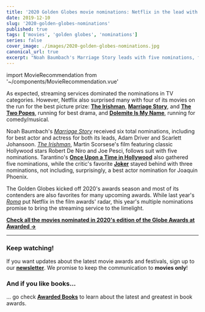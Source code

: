 ```yaml
---
title: '2020 Golden Globes movie nominations: Netflix in the lead with four nominations for best picture'
date: 2019-12-10
slug: '2020-golden-globes-nominations'
published: true
tags: ['movies', 'golden globes', 'nominations']
series: false
cover_image: ./images/2020-golden-globes-nominations.jpg
canonical_url: true
excerpt: "Noah Baumbach's Marriage Story leads with five nominations, followed by Scorsese's The Irishman, and Fernando Meirelles's The Two Popes. "
---
```



import MovieRecommendation from '~/components/MovieRecommendation.vue'

As expected, streaming services dominated the nominations in TV categories. However, Netflix also surprised many with four of its movies on the run for the best picture prize: **[The Irishman](https://awarded.to/movies/movie/3192/the-irishman)**, **[Marriage Story](https://awarded.to/movies/movie/2537/marriage-story)**, and **[The Two Popes](https://awarded.to/movies/movie/3193/the-two-popes)**, running for best drama, and **[Dolemite Is My Name](https://awarded.to/movies/movie/3194/dolemite-is-my-name)**, running for comedy/musical. 

Noah Baumbach's _[Marriage Story](https://awarded.to/movies/movie/2537/marriage-story)_ received six total nominations, including for best actor and actress for both its leads, Adam Driver and Scarlett Johansoon. _[The Irishman](https://awarded.to/movies/movie/3192/the-irishman)_, Martin Scorsese's film featuring classic Hollywood stars Robert De Niro and Joe Pesci, follows suit with five nominations. Tarantino's **[Once Upon a Time in Hollywood](https://awarded.to/movies/movie/1093/once-upon-a-time-in-hollywood)** also gathered five nominations, while the critic's favorite **[Joker](https://awarded.to/movies/movie/2536/joker)** stayed behind with three nominations, not including, surprisingly, a best actor nomination for Joaquin Phoenix.

The Golden Globes kicked off 2020's awards season and most of its contenders are also favorites for many upcoming awards. While last year's _[Roma](https://awarded.to/movies/movie/969/roma)_ put Netflix in the film awards' radar, this year's multiple nominations promise to bring the streaming service to the limelight.

**[Check all the movies nominated in 2020's edition of the Globe Awards at Awarded &rarr;](https://awarded.to/movies/award/Golden%20Globes)**


---
### Keep watching!

If you want updates about the latest movie awards and festivals, sign up to our **[newsletter](http://eepurl.com/dnFggL)**. We promise to keep the communication to **movies only**!

### And if you like books...

... go check **[Awarded Books](https://awarded.to/books)** to learn about the latest and greatest in book awards.

